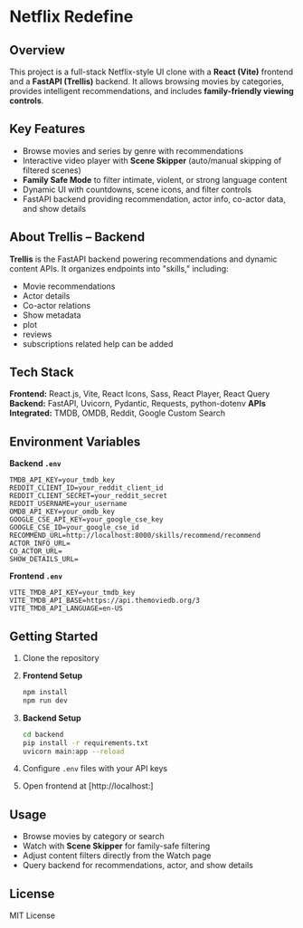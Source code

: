 
# Netflix Redefine

## Overview

This project is a full-stack Netflix-style UI clone with a **React (Vite)** frontend and a **FastAPI (Trellis)** backend. It allows browsing movies by categories, provides intelligent recommendations, and includes **family-friendly viewing controls**.

## Key Features

* Browse movies and series by genre with recommendations
* Interactive video player with **Scene Skipper** (auto/manual skipping of filtered scenes)
* **Family Safe Mode** to filter intimate, violent, or strong language content
* Dynamic UI with countdowns, scene icons, and filter controls
* FastAPI backend providing recommendation, actor info, co-actor data, and show details

## About Trellis – Backend

**Trellis** is the FastAPI backend powering recommendations and dynamic content APIs.
It organizes endpoints into "skills," including:

* Movie recommendations
* Actor details
* Co-actor relations
* Show metadata
* plot
* reviews
* subscriptions related help can be added 

## Tech Stack

**Frontend:** React.js, Vite, React Icons, Sass, React Player, React Query
**Backend:** FastAPI, Uvicorn, Pydantic, Requests, python-dotenv
**APIs Integrated:** TMDB, OMDB, Reddit, Google Custom Search

## Environment Variables

**Backend `.env`**

```
TMDB_API_KEY=your_tmdb_key  
REDDIT_CLIENT_ID=your_reddit_client_id  
REDDIT_CLIENT_SECRET=your_reddit_secret  
REDDIT_USERNAME=your_username  
OMDB_API_KEY=your_omdb_key  
GOOGLE_CSE_API_KEY=your_google_cse_key  
GOOGLE_CSE_ID=your_google_cse_id  
RECOMMEND_URL=http://localhost:8000/skills/recommend/recommend  
ACTOR_INFO_URL=  
CO_ACTOR_URL=  
SHOW_DETAILS_URL=  
```

**Frontend `.env`**

```
VITE_TMDB_API_KEY=your_tmdb_key  
VITE_TMDB_API_BASE=https://api.themoviedb.org/3  
VITE_TMDB_API_LANGUAGE=en-US  
```

## Getting Started

1. Clone the repository
2. **Frontend Setup**

   ```bash
   npm install
   npm run dev
   ```
3. **Backend Setup**

   ```bash
   cd backend
   pip install -r requirements.txt
   uvicorn main:app --reload
   ```
4. Configure `.env` files with your API keys
5. Open frontend at [http://localhost:]


## Usage

* Browse movies by category or search
* Watch with **Scene Skipper** for family-safe filtering
* Adjust content filters directly from the Watch page
* Query backend for recommendations, actor, and show details

## License

MIT License
